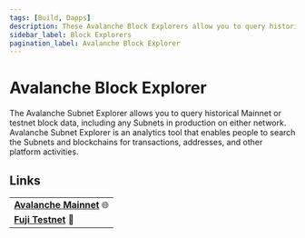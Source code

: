 ```yaml
---
tags: [Build, Dapps]
description: These Avalanche Block Explorers allow you to query historical Mainnet, testnet, and Subnet block data.
sidebar_label: Block Explorers
pagination_label: Avalanche Block Explorer
---
```


# Avalanche Block Explorer

The Avalanche Subnet Explorer allows you to query historical Mainnet or testnet block data, including
any Subnets in production on either network. Avalanche Subnet Explorer is an analytics tool that 
enables people to search the Subnets and blockchains for transactions, addresses, and other platform
activities. 

## Links
|                                                        |
|:------------------------------------------------------------|
| [**Avalanche Mainnet**](https://subnets.avax.network/) 🌐   |
| [**Fuji Testnet**](https://subnets-test.avax.network/) 🧪   | 
